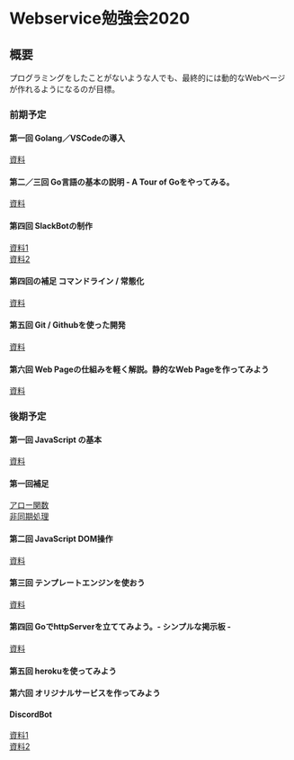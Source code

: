 # Webservice勉強会2020
## 概要
プログラミングをしたことがないような人でも、最終的には動的なWebページが作れるようになるのが目標。

### 前期予定
#### 第一回 Golang／VSCodeの導入
[資料](./1st/1st/)
#### 第二／三回 Go言語の基本の説明 - A Tour of Goをやってみる。
[資料](./1st/2nd3rd/)
#### 第四回 SlackBotの制作
[資料1](./1st/4th/readme.md)<br>
[資料2](./1st/idolSlack/readme.md)
#### 第四回の補足 コマンドライン / 常態化
[資料](./1st/4_hosoku/readme.md)
#### 第五回 Git / Githubを使った開発
[資料](./1st/git/readme.md)
#### 第六回 Web Pageの仕組みを軽く解説。静的なWeb Pageを作ってみよう
[資料](./1st/5th/)

### 後期予定
#### 第一回 JavaScript の基本
[資料](2nd/js/readme.md)
#### 第一回補足 
[アロー関数](2nd/js/arrow.md)<br>
[非同期処理](2nd/js/promise.md)
#### 第二回 JavaScript DOM操作
[資料](2nd/web_api/readme.md)
#### 第三回 テンプレートエンジンを使おう
[資料](2nd/template/readme.md)
#### 第四回 GoでhttpServerを立ててみよう。- シンプルな掲示板 -
[資料](2nd/http_server/readme.md)
#### 第五回 herokuを使ってみよう

#### 第六回 オリジナルサービスを作ってみよう

<!-- #### 第八回 認証してみよう
[資料](2nd/auth/readme.md) -->

#### DiscordBot
[資料1](./1st/discord_standard/)<br>
[資料2](./1st/discord/)